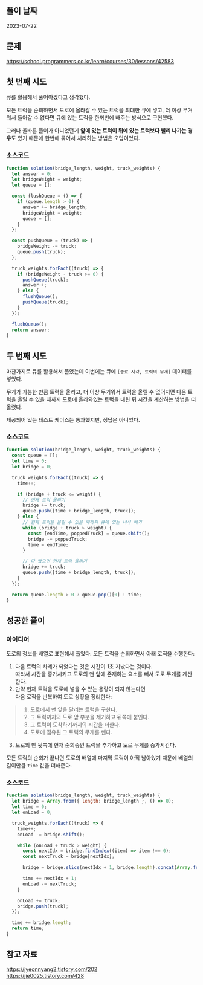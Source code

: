 ## 풀이 날짜
2023-07-22

## 문제
https://school.programmers.co.kr/learn/courses/30/lessons/42583

## 첫 번째 시도
큐를 활용해서 풀어야겠다고 생각했다.  

모든 트럭을 순회하면서 도로에 올라갈 수 있는 트럭을 최대한 큐에 넣고, 더 이상 무거워서 들어갈 수 없다면 큐에 있는 트럭을 한꺼번에 빼주는 방식으로 구현했다.  

그러나 올바른 풀이가 아니었던게 **앞에 있는 트럭이 뒤에 있는 트럭보다 빨리 나가는 경우**도 있기 때문에 한번에 묶어서 처리하는 방법은 오답이었다.

### 소스코드
```js
function solution(bridge_length, weight, truck_weights) {
  let answer = 0;
  let bridgeWeight = weight;
  let queue = [];

  const flushQueue = () => {
    if (queue.length > 0) {
      answer += bridge_length;
      bridgeWeight = weight;
      queue = [];
    }
  };

  const pushQueue = (truck) => {
    bridgeWeight -= truck;
    queue.push(truck);
  };

  truck_weights.forEach((truck) => {
    if (bridgeWeight - truck >= 0) {
      pushQueue(truck);
      answer++;
    } else {
      flushQueue();
      pushQueue(truck);
    }
  });

  flushQueue();
  return answer;
}
```

## 두 번째 시도
마찬가지로 큐를 활용해서 풀었는데 이번에는 큐에 `[종료 시각, 트럭의 무게]` 데이터를 넣었다.  

무게가 가능한 만큼 트럭을 올리고, 더 이상 무거워서 트럭을 올릴 수 없어지면 다음 트럭을 올릴 수 있을 때까지 도로에 올라와있는 트럭을 내린 뒤 시간을 계산하는 방법을 떠올렸다.  

제공되어 있는 테스트 케이스는 통과했지만, 정답은 아니었다.

### 소스코드
```js
function solution(bridge_length, weight, truck_weights) {
  const queue = [];
  let time = 0;
  let bridge = 0;

  truck_weights.forEach((truck) => {
    time++;

    if (bridge + truck <= weight) {
      // 현재 트럭 올리기
      bridge += truck;
      queue.push([time + bridge_length, truck]);
    } else {
      // 현재 트럭을 올릴 수 있을 때까지 큐에 있는 녀석 빼기
      while (bridge + truck > weight) {
        const [endTime, poppedTruck] = queue.shift();
        bridge -= poppedTruck;
        time = endTime;
      }

      // 다 뺐으면 현재 트럭 올리기
      bridge += truck;
      queue.push([time + bridge_length, truck]);
    }
  });

  return queue.length > 0 ? queue.pop()[0] : time;
}
```

## 성공한 풀이
### 아이디어
도로의 정보를 배열로 표현해서 풀었다. 모든 트럭을 순회하면서 아래 로직을 수행한다:  

1. 다음 트럭의 차례가 되었다는 것은 시간이 1초 지났다는 것이다.  
따라서 시간을 증가시키고 도로의 맨 앞에 존재하는 요소를 빼서 도로 무게를 계산한다.  
2. 만약 현재 트럭을 도로에 넣을 수 있는 용량이 되지 않는다면  
다음 로직을 반복하여 도로 상황을 정리한다:  
>    1. 도로에서 맨 앞을 달리는 트럭을 구한다.
>    2. 그 트럭까지의 도로 앞 부분을 제거하고 뒤쪽에 붙인다.
>    3. 그 트럭이 도착하기까지의 시간을 더한다.
>    4. 도로에 점유된 그 트럭의 무게를 뺀다.
3. 도로의 맨 뒷쪽에 현재 순회중인 트럭을 추가하고 도로 무게를 증가시킨다.

모든 트럭의 순회가 끝나면 도로의 배열에 마지막 트럭이 아직 남아있기 때문에 배열의 길이만큼 `time` 값을 더해준다.

### 소스코드
```js
function solution(bridge_length, weight, truck_weights) {
  let bridge = Array.from({ length: bridge_length }, () => 0);
  let time = 0;
  let onLoad = 0;

  truck_weights.forEach((truck) => {
    time++;
    onLoad -= bridge.shift();

    while (onLoad + truck > weight) {
      const nextIdx = bridge.findIndex((item) => item !== 0);
      const nextTruck = bridge[nextIdx];

      bridge = bridge.slice(nextIdx + 1, bridge.length).concat(Array.from({ length: nextIdx + 1 }, () => 0));

      time += nextIdx + 1;
      onLoad -= nextTruck;
    }

    onLoad += truck;
    bridge.push(truck);
  });

  time += bridge.length;
  return time;
}
```

## 참고 자료
https://jyeonnyang2.tistory.com/202  
https://jie0025.tistory.com/428  
